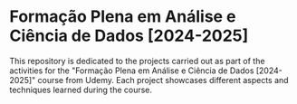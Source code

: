 # Formação Plena em Análise e Ciência de Dados [2024-2025]

This repository is dedicated to the projects carried out as part of the activities for the "Formação Plena em Análise e Ciência de Dados [2024-2025]" course from Udemy. Each project showcases different aspects and techniques learned during the course.
